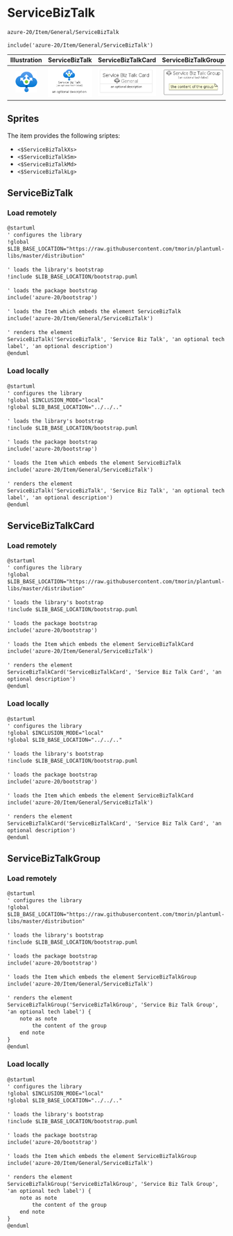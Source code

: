# ServiceBizTalk


```text
azure-20/Item/General/ServiceBizTalk
```

```text
include('azure-20/Item/General/ServiceBizTalk')
```



| Illustration | ServiceBizTalk | ServiceBizTalkCard | ServiceBizTalkGroup |
| :---: | :---: | :---: | :---: |
| ![illustration for Illustration](../../../azure-20/Item/General/ServiceBizTalk.png) | ![illustration for ServiceBizTalk](../../../azure-20/Item/General/ServiceBizTalk.Local.png) | ![illustration for ServiceBizTalkCard](../../../azure-20/Item/General/ServiceBizTalkCard.Local.png) | ![illustration for ServiceBizTalkGroup](../../../azure-20/Item/General/ServiceBizTalkGroup.Local.png) |



## Sprites
The item provides the following sriptes:

- `<$ServiceBizTalkXs>`
- `<$ServiceBizTalkSm>`
- `<$ServiceBizTalkMd>`
- `<$ServiceBizTalkLg>`





## ServiceBizTalk

### Load remotely
```plantuml
@startuml
' configures the library
!global $LIB_BASE_LOCATION="https://raw.githubusercontent.com/tmorin/plantuml-libs/master/distribution"

' loads the library's bootstrap
!include $LIB_BASE_LOCATION/bootstrap.puml

' loads the package bootstrap
include('azure-20/bootstrap')

' loads the Item which embeds the element ServiceBizTalk
include('azure-20/Item/General/ServiceBizTalk')

' renders the element
ServiceBizTalk('ServiceBizTalk', 'Service Biz Talk', 'an optional tech label', 'an optional description')
@enduml
```

### Load locally
```plantuml
@startuml
' configures the library
!global $INCLUSION_MODE="local"
!global $LIB_BASE_LOCATION="../../.."

' loads the library's bootstrap
!include $LIB_BASE_LOCATION/bootstrap.puml

' loads the package bootstrap
include('azure-20/bootstrap')

' loads the Item which embeds the element ServiceBizTalk
include('azure-20/Item/General/ServiceBizTalk')

' renders the element
ServiceBizTalk('ServiceBizTalk', 'Service Biz Talk', 'an optional tech label', 'an optional description')
@enduml
```

## ServiceBizTalkCard

### Load remotely
```plantuml
@startuml
' configures the library
!global $LIB_BASE_LOCATION="https://raw.githubusercontent.com/tmorin/plantuml-libs/master/distribution"

' loads the library's bootstrap
!include $LIB_BASE_LOCATION/bootstrap.puml

' loads the package bootstrap
include('azure-20/bootstrap')

' loads the Item which embeds the element ServiceBizTalkCard
include('azure-20/Item/General/ServiceBizTalk')

' renders the element
ServiceBizTalkCard('ServiceBizTalkCard', 'Service Biz Talk Card', 'an optional description')
@enduml
```

### Load locally
```plantuml
@startuml
' configures the library
!global $INCLUSION_MODE="local"
!global $LIB_BASE_LOCATION="../../.."

' loads the library's bootstrap
!include $LIB_BASE_LOCATION/bootstrap.puml

' loads the package bootstrap
include('azure-20/bootstrap')

' loads the Item which embeds the element ServiceBizTalkCard
include('azure-20/Item/General/ServiceBizTalk')

' renders the element
ServiceBizTalkCard('ServiceBizTalkCard', 'Service Biz Talk Card', 'an optional description')
@enduml
```

## ServiceBizTalkGroup

### Load remotely
```plantuml
@startuml
' configures the library
!global $LIB_BASE_LOCATION="https://raw.githubusercontent.com/tmorin/plantuml-libs/master/distribution"

' loads the library's bootstrap
!include $LIB_BASE_LOCATION/bootstrap.puml

' loads the package bootstrap
include('azure-20/bootstrap')

' loads the Item which embeds the element ServiceBizTalkGroup
include('azure-20/Item/General/ServiceBizTalk')

' renders the element
ServiceBizTalkGroup('ServiceBizTalkGroup', 'Service Biz Talk Group', 'an optional tech label') {
    note as note
        the content of the group
    end note
}
@enduml
```

### Load locally
```plantuml
@startuml
' configures the library
!global $INCLUSION_MODE="local"
!global $LIB_BASE_LOCATION="../../.."

' loads the library's bootstrap
!include $LIB_BASE_LOCATION/bootstrap.puml

' loads the package bootstrap
include('azure-20/bootstrap')

' loads the Item which embeds the element ServiceBizTalkGroup
include('azure-20/Item/General/ServiceBizTalk')

' renders the element
ServiceBizTalkGroup('ServiceBizTalkGroup', 'Service Biz Talk Group', 'an optional tech label') {
    note as note
        the content of the group
    end note
}
@enduml
```


